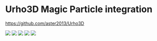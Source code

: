 Urho3D Magic Particle integration
=================================

https://github.com/aster2013/Urho3D

![](https://raw.githubusercontent.com/aster2013/HelloWorld/master/00.jpg)
![](https://raw.githubusercontent.com/aster2013/HelloWorld/master/01.jpg)
![](https://raw.githubusercontent.com/aster2013/HelloWorld/master/02.jpg)
![](https://raw.githubusercontent.com/aster2013/HelloWorld/master/03.jpg)
![](https://raw.githubusercontent.com/aster2013/HelloWorld/master/04.jpg)